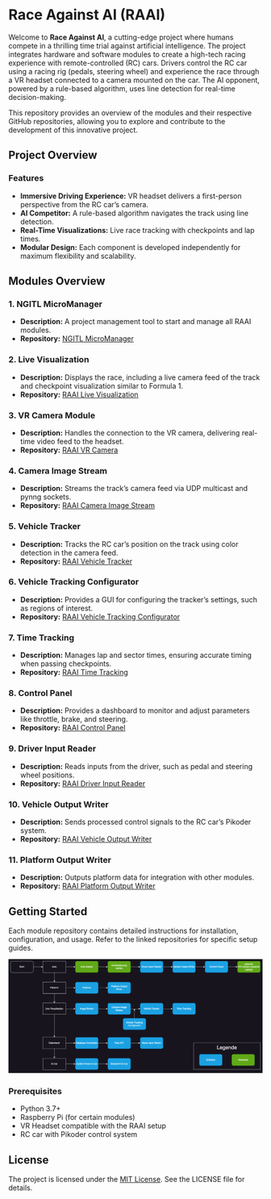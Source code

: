 # Race Against AI (RAAI)

Welcome to **Race Against AI**, a cutting-edge project where humans compete in a thrilling time trial against artificial intelligence. The project integrates hardware and software modules to create a high-tech racing experience with remote-controlled (RC) cars. Drivers control the RC car using a racing rig (pedals, steering wheel) and experience the race through a VR headset connected to a camera mounted on the car. The AI opponent, powered by a rule-based algorithm, uses line detection for real-time decision-making.

This repository provides an overview of the modules and their respective GitHub repositories, allowing you to explore and contribute to the development of this innovative project.

## Project Overview

### Features
- **Immersive Driving Experience:** VR headset delivers a first-person perspective from the RC car’s camera.
- **AI Competitor:** A rule-based algorithm navigates the track using line detection.
- **Real-Time Visualizations:** Live race tracking with checkpoints and lap times.
- **Modular Design:** Each component is developed independently for maximum flexibility and scalability.


## Modules Overview

### 1. **NGITL MicroManager**
   - **Description:** A project management tool to start and manage all RAAI modules.
   - **Repository:** [NGITL MicroManager](https://github.com/race-against-ai/ngitl-micro-manager)

### 2. **Live Visualization**
   - **Description:** Displays the race, including a live camera feed of the track and checkpoint visualization similar to Formula 1.
   - **Repository:** [RAAI Live Visualization](https://github.com/race-against-ai/module-live-visualization)

### 3. **VR Camera Module**
   - **Description:** Handles the connection to the VR camera, delivering real-time video feed to the headset.
   - **Repository:** [RAAI VR Camera](https://github.com/race-against-ai/module-vr-camera)

### 4. **Camera Image Stream**
   - **Description:** Streams the track’s camera feed via UDP multicast and pynng sockets.
   - **Repository:** [RAAI Camera Image Stream](https://github.com/race-against-ai/module-camera-image-stream)

### 5. **Vehicle Tracker**
   - **Description:** Tracks the RC car’s position on the track using color detection in the camera feed.
   - **Repository:** [RAAI Vehicle Tracker](https://github.com/race-against-ai/module-vehicle-tracker)

### 6. **Vehicle Tracking Configurator**
   - **Description:** Provides a GUI for configuring the tracker’s settings, such as regions of interest.
   - **Repository:** [RAAI Vehicle Tracking Configurator](https://github.com/race-against-ai/module-vehicle-tracking-configurator)

### 7. **Time Tracking**
   - **Description:** Manages lap and sector times, ensuring accurate timing when passing checkpoints.
   - **Repository:** [RAAI Time Tracking](https://github.com/race-against-ai/module-time-tracking)

### 8. **Control Panel**
   - **Description:** Provides a dashboard to monitor and adjust parameters like throttle, brake, and steering.
   - **Repository:** [RAAI Control Panel](https://github.com/race-against-ai/module-control-panel)

### 9. **Driver Input Reader**
   - **Description:** Reads inputs from the driver, such as pedal and steering wheel positions.
   - **Repository:** [RAAI Driver Input Reader](https://github.com/race-against-ai/module-driver-input-reader)

### 10. **Vehicle Output Writer**
   - **Description:** Sends processed control signals to the RC car’s Pikoder system.
   - **Repository:** [RAAI Vehicle Output Writer](https://github.com/race-against-ai/module-vehicle-output-writer)

### 11. **Platform Output Writer**
   - **Description:** Outputs platform data for integration with other modules.
   - **Repository:** [RAAI Platform Output Writer](https://github.com/race-against-ai/module-platform-output-writer)


## Getting Started

Each module repository contains detailed instructions for installation, configuration, and usage. Refer to the linked repositories for specific setup guides.

<img src="RAAI_Startup.png" width="800"/>

### Prerequisites
- Python 3.7+
- Raspberry Pi (for certain modules)
- VR Headset compatible with the RAAI setup
- RC car with Pikoder control system


## License
The project is licensed under the [MIT License](LICENSE.md). See the LICENSE file for details.

